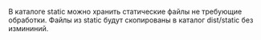 В каталоге static можно хранить статические файлы не требующие обработки. 
Файлы из static будут скопированы в каталог dist/static без измининий. 